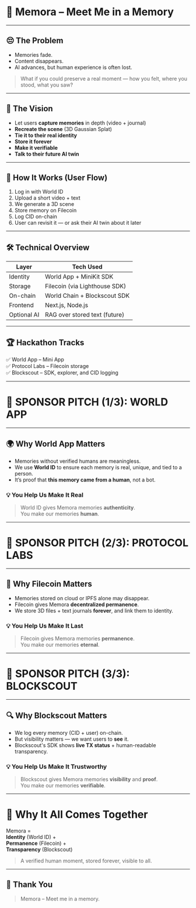 # 🧠 Memora – Meet Me in a Memory

---

## 😔 The Problem

- Memories fade.  
- Content disappears.  
- AI advances, but human experience is often lost.

> What if you could preserve a real moment — how you felt, where you stood, what you saw?

---

## 🎯 The Vision

- Let users **capture memories** in depth (video + journal)
- **Recreate the scene** (3D Gaussian Splat)
- **Tie it to their real identity**
- **Store it forever**
- **Make it verifiable**
- **Talk to their future AI twin**

---

## 🔧 How It Works (User Flow)

1. Log in with World ID  
2. Upload a short video + text  
3. We generate a 3D scene  
4. Store memory on Filecoin  
5. Log CID on-chain  
6. User can revisit it — or ask their AI twin about it later

---

## 🛠 Technical Overview

| Layer        | Tech Used                            |
|--------------|--------------------------------------|
| Identity     | World App + MiniKit SDK              |
| Storage      | Filecoin (via Lighthouse SDK)        |
| On-chain     | World Chain + Blockscout SDK         |
| Frontend     | Next.js, Node.js                     |
| Optional AI  | RAG over stored text (future)        |

---

## 🏆 Hackathon Tracks

✅ World App – Mini App  
✅ Protocol Labs – Filecoin storage  
✅ Blockscout – SDK, explorer, and CID logging

---

# 💠 SPONSOR PITCH (1/3): WORLD APP

---

## 🌍 Why World App Matters

- Memories without verified humans are meaningless.
- We use **World ID** to ensure each memory is real, unique, and tied to a person.
- It’s proof that **this memory came from a human**, not a bot.

### 💡 You Help Us Make It Real

> World ID gives Memora memories **authenticity**.  
> You make our memories **human**.

---

# 💠 SPONSOR PITCH (2/3): PROTOCOL LABS

---

## 📁 Why Filecoin Matters

- Memories stored on cloud or IPFS alone may disappear.
- Filecoin gives Memora **decentralized permanence**.
- We store 3D files + text journals **forever**, and link them to identity.

### 💡 You Help Us Make It Last

> Filecoin gives Memora memories **permanence**.  
> You make our memories **eternal**.

---

# 💠 SPONSOR PITCH (3/3): BLOCKSCOUT

---

## 🔍 Why Blockscout Matters

- We log every memory (CID + user) on-chain.
- But visibility matters — we want users to **see** it.
- Blockscout's SDK shows **live TX status** + human-readable transparency.

### 💡 You Help Us Make It Trustworthy

> Blockscout gives Memora memories **visibility** and **proof**.  
> You make our memories **verifiable**.

---

# 🌟 Why It All Comes Together

Memora =  
**Identity** (World ID) +  
**Permanence** (Filecoin) +  
**Transparency** (Blockscout)

> A verified human moment, stored forever, visible to all.

---

## 🙏 Thank You

> Memora – Meet me in a memory.

